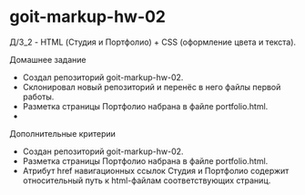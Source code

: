 # goit-markup-hw-02

Д/З_2 - HTML (Студия и Портфолио) + CSS (оформление цвета и текста).

Домашнее задание

- Создал репозиторий goit-markup-hw-02.
- Склонировал новый репозиторий и перенёс в него файлы первой работы.
- Разметка страницы Портфолио набрана в файле portfolio.html.
-

Дополнительные критерии

- Создан репозиторий goit-markup-hw-02.
- Разметка страницы Портфолио набрана в файле portfolio.html.
- Атрибут href навигационных ссылок Студия и Портфолио содержит относительный путь к html-файлам соответствующих страниц.
